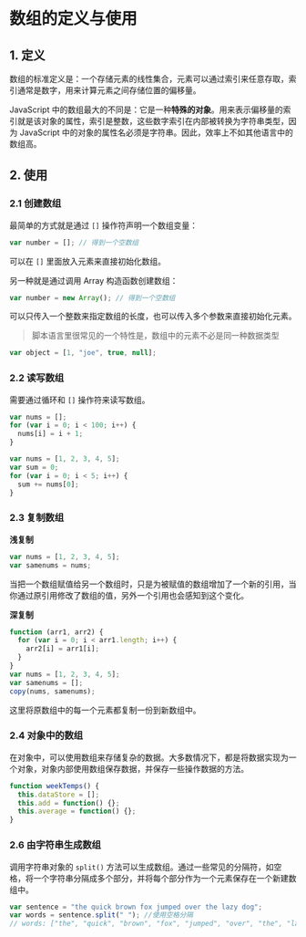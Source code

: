 # 数组的定义与使用

## 1. 定义

数组的标准定义是：一个存储元素的线性集合，元素可以通过索引来任意存取，索引通常是数字，用来计算元素之间存储位置的偏移量。

JavaScript 中的数组最大的不同是：它是一种**特殊的对象**。用来表示偏移量的索引就是该对象的属性，索引是整数，这些数字索引在内部被转换为字符串类型，因为 JavaScript 中的对象的属性名必须是字符串。因此，效率上不如其他语言中的数组高。

## 2. 使用

### 2.1 创建数组

最简单的方式就是通过 `[]` 操作符声明一个数组变量：

```javascript
var number = []; // 得到一个空数组
```

可以在 `[]` 里面放入元素来直接初始化数组。

另一种就是通过调用 Array 构造函数创建数组：

```javascript
var number = new Array(); // 得到一个空数组
```

可以只传入一个整数来指定数组的长度，也可以传入多个参数来直接初始化元素。

> 脚本语言里很常见的一个特性是，数组中的元素不必是同一种数据类型

```javascript
var object = [1, "joe", true, null];
```

### 2.2 读写数组

需要通过循环和 `[]` 操作符来读写数组。

```javascript
var nums = [];
for (var i = 0; i < 100; i++) {
  nums[i] = i + 1;
}

var nums = [1, 2, 3, 4, 5];
var sum = 0;
for (var i = 0; i < 5; i++) {
  sum += nums[0];
}
```

### 2.3 复制数组

**浅复制**

```javascript
var nums = [1, 2, 3, 4, 5];
var samenums = nums;
```

当把一个数组赋值给另一个数组时，只是为被赋值的数组增加了一个新的引用，当你通过原引用修改了数组的值，另外一个引用也会感知到这个变化。

**深复制**

```javascript
function (arr1, arr2) {
  for (var i = 0; i < arr1.length; i++) {
    arr2[i] = arr1[i];
  }
}
var nums = [1, 2, 3, 4, 5];
var samenums = [];
copy(nums, samenums);
```

这里将原数组中的每一个元素都复制一份到新数组中。

### 2.4 对象中的数组

在对象中，可以使用数组来存储复杂的数据。大多数情况下，都是将数据实现为一个对象，对象内部使用数组保存数据，并保存一些操作数据的方法。

```javascript
function weekTemps() {
  this.dataStore = [];
  this.add = function() {};
  this.average = function() {};
}
```

### 2.6 由字符串生成数组

调用字符串对象的 `split()` 方法可以生成数组。通过一些常见的分隔符，如空格，将一个字符串分隔成多个部分，并将每个部分作为一个元素保存在一个新建数组中。

```javascript
var sentence = "the quick brown fox jumped over the lazy dog";
var words = sentence.split(" "); //使用空格分隔
// words: ["the", "quick", "brown", "fox", "jumped", "over", "the", "lazy", "dog"]
```

